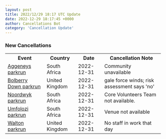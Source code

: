 ```yaml
---
layout: post
title: 2022/12/29 18:17 UTC Update
date: 2022-12-29 18:17:45 +0000
author: Cancellations Bot
category: 'Cancellation Update'
---
```


<h3>New Cancellations</h3>
<div class='hscrollable'>
<table style='width: 100%'>
    <tr>
        <th>Event</th>
        <th>Country</th>
        <th>Date</th>
        <th>Cancellation Note</th>
    </tr>
    <tr>
        <td><a href="https://www.parkrun.co.za/aggeneys">Aggeneys parkrun</a></td>
        <td>South Africa</td>
        <td>2022-12-31</td>
        <td>Community unavailable</td>
    </tr>
    <tr>
        <td><a href="https://www.parkrun.org.uk/bolberrydown">Bolberry Down parkrun</a></td>
        <td>United Kingdom</td>
        <td>2022-12-31</td>
        <td>gale force winds; risk assessment says 'no'</td>
    </tr>
    <tr>
        <td><a href="https://www.parkrun.co.za/noordwyk">Noordwyk parkrun</a></td>
        <td>South Africa</td>
        <td>2022-12-31</td>
        <td>Core Volunteers Team not available.</td>
    </tr>
    <tr>
        <td><a href="https://www.parkrun.co.za/umfolozi">Umfolozi parkrun</a></td>
        <td>South Africa</td>
        <td>2022-12-31</td>
        <td>Venue not available</td>
    </tr>
    <tr>
        <td><a href="">Walton parkrun</a></td>
        <td>United Kingdom</td>
        <td>2022-12-31</td>
        <td>No staff in work that day</td>
    </tr>
</table>
</div>
